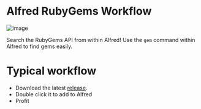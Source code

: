 # Alfred RubyGems Workflow

![image](https://raw.github.com/liquid/alfred-workflow-rubygems/master/screen_shot.png)

Search the RubyGems API from within Alfred! Use the `gem` command within Alfred to find gems easily.

# Typical workflow

* Download the latest [release](http://github.com/liquid/alfred-workflow-rubygems/releases/download/0.0.1/alfred-rubygems-workflow.alfredworkflow).
* Double click it to add to Alfred
* Profit
